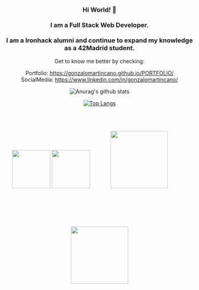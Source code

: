 <div align="center"/>
<h3> Hi World! 👋 <br/> <br/> 
  I am a Full Stack Web Developer. <br/>  <br/> 
  I am a Ironhack alumni and continue to expand my knowledge as a 42Madrid student.
</h3>
  

Get to know me better by checking:

Portfolio:   https://gonzalomartincano.github.io/PORTFOLIO/ <br/> 
SocialMedia: https://www.linkedin.com/in/gonzalomartincano/




![Anurag's github stats](https://github-readme-stats.vercel.app/api?username=gonzalomartincano&count_private=true&show_icons=true&hide_border=black)


[![Top Langs](https://github-readme-stats.vercel.app/api/top-langs/?username=gonzalomartincano&layout=compact&hide_border=black)](https://github.com/gonzalomartincano/github-readme-stats)

<img width="100" src="https://upload.wikimedia.org/wikipedia/commons/thumb/a/a7/React-icon.svg/1200px-React-icon.svg.png">
<img width="100" src="https://upload.wikimedia.org/wikipedia/commons/d/d9/Node.js_logo.svg">
<img  style="margin:50px"  width="150" src="https://www.cursosgis.com/wp-content/uploads/2017/06/lenguajes_1.png">
<img style="margin:50px" width="150" src="https://cdn-assets-cloud.frontify.com/local/frontify/h_lNxVXLqrDqb2kyrixW3lMmUl7n-aBRzJUzyvzD7_-wNvVN8ZAy1yjuMVHvq-pGYWI9XH22qCeIIM3Sq6UbttjJmI7TS9c4PtP2ESzPRZpMLvDNEUYUlys4RtHOB_zH">



